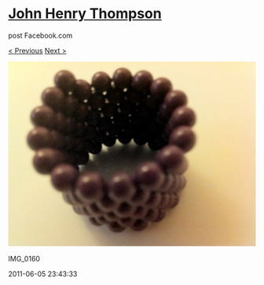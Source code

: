 # [John Henry Thompson](../README.md)
post Facebook.com

[< Previous](2011-06-05-3.md) [Next >](2011-06-05-5.md)

[![](../media/2011-06-05/Magnetic-Balls-IMG_0160.jpg)](../README.md)

IMG_0160

2011-06-05 23:43:33